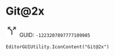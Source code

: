 # Git@2x
![](/img/Git@2x.png)
GUID: `-1223207897777109905`
```
EditorGUIUtility.IconContent("Git@2x")
```

